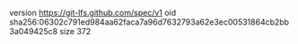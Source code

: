 version https://git-lfs.github.com/spec/v1
oid sha256:06302c791ed984aa62faca7a96d7632793a62e3ec00531864cb2bb3a049425c8
size 372
